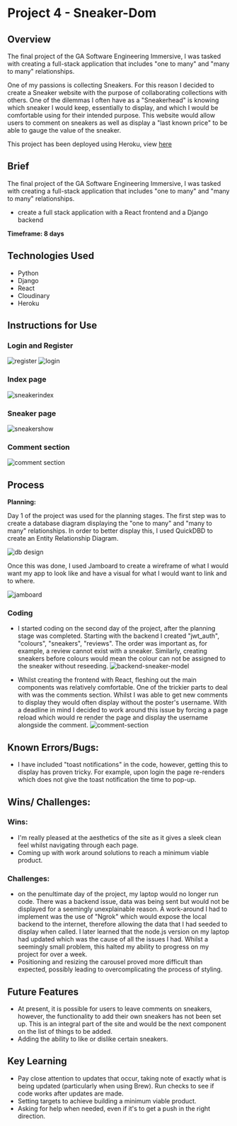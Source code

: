 # Project 4 - Sneaker-Dom

## Overview
The final project of the GA Software Engineering Immersive, I was tasked with creating a full-stack application that includes "one to many" and "many to many" relationships.

One of my passions is collecting Sneakers. For this reason I decided to create a Sneaker website with the purpose of collaborating collections with others. One of the dilemmas I often have as a "Sneakerhead" is knowing which sneaker I would keep, essentially to display, and which I would be comfortable using for their intended purpose. This website would allow users to comment on sneakers as well as display a "last known price" to be able to gauge the value of the sneaker.

This project has been deployed using Heroku, view <a href=”https://sneaker-dom.herokuapp.com/” target=”_blank”>here</a>


## Brief
The final project of the GA Software Engineering Immersive, I was tasked with creating a full-stack application that includes "one to many" and "many to many" relationships.

- create a full stack application with a React frontend and a Django backend

**Timeframe: 8 days**

## Technologies Used

 - Python
 - Django
 - React
 - Cloudinary
 - Heroku

## Instructions for Use
### Login and Register
![register](./src/images/p4-register.png)
![login](./src/images/p4-login.png)

### Index page
![sneakerindex](./src/images/p4-sneakerindex.png)

### Sneaker page
![sneakershow](./src/images/p4-sneakershow.png)

### Comment section
![comment section](./src/images/p4-commentsection.png)


## Process
**Planning:**

Day 1 of the project was used for the planning stages. The first step was to create a database diagram displaying the "one to many" and "many to many" relationships. In order to better display this, I used QuickDBD to create an Entity Relationship Diagram.

![db design](./src/images/p4-dbdesign.png)

Once this was done, I used Jamboard to create a wireframe of what I would want my app to look like and have a visual for what I would want to link and to where.

![jamboard](./src/images/p4-jamboard.png)

### Coding

 - I started coding on the second day of the project, after the planning stage was completed. Starting with the backend I created "jwt_auth", "colours", "sneakers", "reviews". The order was important as, for example, a review cannot exist with a sneaker. Similarly, creating sneakers before colours would mean the colour can not be assigned to the sneaker without reseeding.
![backend-sneaker-model](./src/images/p4-backend-sneaker-model.png)


- Whilst creating the frontend with React, fleshing out the main components was relatively comfortable. One of the trickier parts to deal with was the comments section. Whilst I was able to get new comments to display they would often display without the poster's username. With a deadline in mind I decided to work around this issue by forcing a page reload which would re render the page and display the username alongside the comment.
![comment-section](./src/images/p4-commentcode.png)


## Known Errors/Bugs:
- I have included "toast notifications" in the code, however, getting this to display has proven tricky. For example, upon login the page re-renders which does not give the toast notification the time to pop-up.


## Wins/ Challenges:

### Wins:
- I'm really pleased at the aesthetics of the site as it gives a sleek clean feel whilst navigating through each page.
- Coming up with work around solutions to reach a minimum viable product.

### Challenges:
- on the penultimate day of the project, my laptop would no longer run code. There was a backend issue, data was being sent but would not be displayed for a seemingly unexplainable reason.
A work-around I had to implement was the use of "Ngrok" which would expose the local backend to the internet, therefore allowing the data that I had seeded to display when called. I later learned that the node.js version on my laptop had updated which was the cause of all the issues I had. Whilst a seemingly small problem, this halted my ability to progress on my project for over a week.
- Positioning and resizing the carousel proved more difficult than expected, possibly leading to overcomplicating the process of styling.


## Future Features
- At present, it is possible for users to leave comments on sneakers, however, the functionality to add their own sneakers has not been set up. This is an integral part of the site and would be the next component on the list of things to be added.
- Adding the ability to like or dislike certain sneakers.

## Key Learning
- Pay close attention to updates that occur, taking note of exactly what is being updated (particularly when using Brew). Run checks to see if code works after updates are made.
- Setting targets to achieve building a minimum viable product.
- Asking for help when needed, even if it's to get a push in the right direction.

